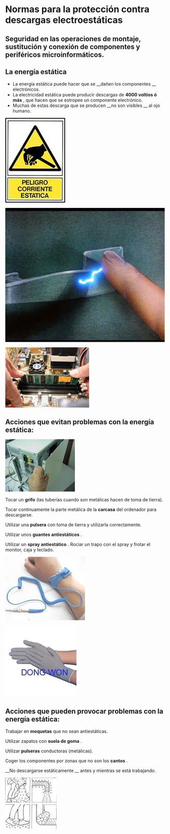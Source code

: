 # Normas para la protección contra descargas electroestáticas

## Seguridad en las operaciones de montaje, sustitución y conexión de componentes y periféricos microinformáticos.

## La energía estática

* La energía estática puede hacer que se  __dañen los componentes __ electrónicos\.
* La electricidad estática puede producir descargas de  __4000 voltios ó más__ , que hacen que se estropee un componente electrónico\.
* Muchas de estas descarga que se producen  __no son visibles __ al ojo humano\.

![imagen](img/2_Descargas_electrostaticas0.jpg)

![imagen](img/2_Descargas_electrostaticas1.jpg)

![imagen](img/2_Descargas_electrostaticas2.jpg)

## Acciones que evitan problemas con la energía estática:

![imagen](img/2_Descargas_electrostaticas3.jpg)

Tocar un  __grifo__  \(las tuberías cuando son metálicas hacen de toma de tierra\)\.

Tocar continuamente la parte metálica de la  __carcasa__  del ordenador para descargarse\.

Utilizar una  __pulsera__  con toma de tierra y utilizarla correctamente\.

Utilizar unos  __guantes antiestáticos__ \.

Utilizar un  __spray antiestático__ \. Rociar un trapo con el spray y frotar el monitor, caja y teclado\.

![imagen](img/2_Descargas_electrostaticas4.jpg)

![imagen](img/2_Descargas_electrostaticas5.jpg)

## Acciones que pueden provocar problemas con la energía estática:

Trabajar en  __moquetas__  que no sean antiestáticas\.

Utilizar zapatos con  __suela de goma__ \.

Utilizar  __pulseras__  conductoras \(metálicas\)\.

Coger los componentes por zonas que no son los  __cantos__ \.

__No descargarse estáticamente __ antes y mientras se está trabajando\.

![imagen](img/2_Descargas_electrostaticas6.jpg)

